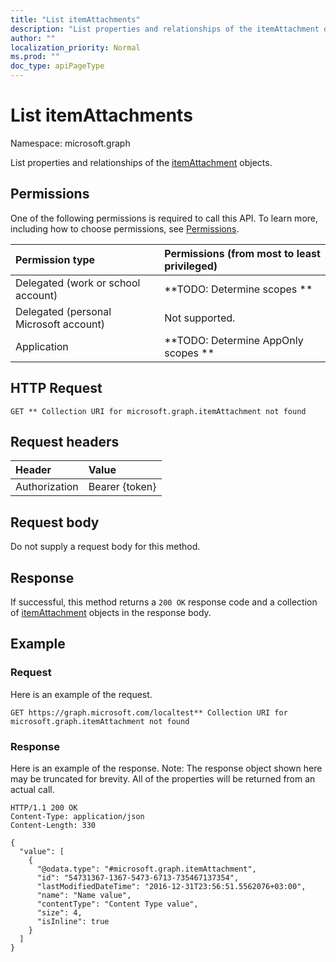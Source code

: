 ```yaml
---
title: "List itemAttachments"
description: "List properties and relationships of the itemAttachment objects."
author: ""
localization_priority: Normal
ms.prod: ""
doc_type: apiPageType
---
```


# List itemAttachments

Namespace: microsoft.graph

List properties and relationships of the [itemAttachment](../resources/itemattachment.md) objects.

## Permissions
One of the following permissions is required to call this API. To learn more, including how to choose permissions, see [Permissions](/concepts/permissions-reference.md).

|Permission type|Permissions (from most to least privileged)|
|:---|:---|
|Delegated (work or school account)|**TODO: Determine scopes **|
|Delegated (personal Microsoft account)|Not supported.|
|Application|**TODO: Determine AppOnly scopes **|

## HTTP Request
<!-- {
  "blockType": "ignored"
}
-->
``` http
GET ** Collection URI for microsoft.graph.itemAttachment not found
```

## Request headers
|Header|Value|
|:---|:---|
|Authorization|Bearer {token}|

## Request body
Do not supply a request body for this method.

## Response
If successful, this method returns a `200 OK` response code and a collection of [itemAttachment](../resources/itemattachment.md) objects in the response body.

## Example

### Request
Here is an example of the request.
<!-- {
  "blockType": "request",
  "name": "get_itemattachment"
}
-->
``` http
GET https://graph.microsoft.com/localtest** Collection URI for microsoft.graph.itemAttachment not found
```

### Response
Here is an example of the response. Note: The response object shown here may be truncated for brevity. All of the properties will be returned from an actual call.
<!-- {
  "blockType": "response",
  "truncated": true,
  "@odata.type": "collection(microsoft.graph.itemattachment)"
}
-->
``` http
HTTP/1.1 200 OK
Content-Type: application/json
Content-Length: 330

{
  "value": [
    {
      "@odata.type": "#microsoft.graph.itemAttachment",
      "id": "54731367-1367-5473-6713-735467137354",
      "lastModifiedDateTime": "2016-12-31T23:56:51.5562076+03:00",
      "name": "Name value",
      "contentType": "Content Type value",
      "size": 4,
      "isInline": true
    }
  ]
}
```

